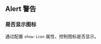 <div class="demo-header">
<p class="overviewicon">
  <span class="wapi-ui-alert"/>
</p>

## Alert 警告

<nova-uxlink widget-name="Alert"></nova-uxlink>

</div>

### 是否显示图标

通过配置 `show-icon` 属性，控制图标是否显示。

<nova-demo-view link="alert/show-icon.vue"></nova-demo-view>

<br>

